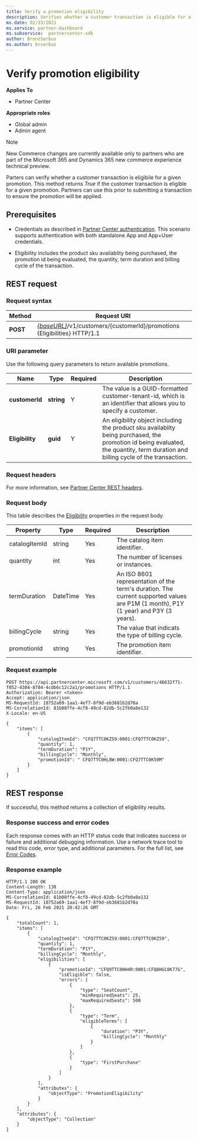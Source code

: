 ```yaml
---
title: Verify a promotion eligibility
description: Verifies whether a customer transaction is eligible for a given promotion.
ms.date: 02/23/2021
ms.service: partner-dashboard
ms.subservice:  partnercenter-sdk
author: BrentSerbus
ms.author: brserbus
---
```


# Verify promotion eligibility

**Applies To**

- Partner Center

**Appropriate roles**

- Global admin
- Admin agent

> [!Note] 
> New Commerce changes are currently available only to partners who are part of the Microsoft 365 and Dynamics 365 new commerce experience technical preview.

Parters can verify whether a customer transaction is eligibile for a given promotion. This method returns *True* if the customer transaction is eligible for a given promotion. Partners can use this prior to submitting a transaction to ensure the promotion will be applied.

## Prerequisites

- Credentials as described in [Partner Center authentication](partner-center-authentication.md). This scenario supports authentication with both standalone App and App+User credentials.

- Eligibility includes the product sku availablity being purchased, the promotion id being evaluated, the quantity, term duration and billing cycle of the transaction.

## REST request

### Request syntax

| Method   | Request URI                                                                                                                         |
|----------|-------------------------------------------------------------------------------------------------------------------------------------|
| **POST**  | [*{baseURL}*](partner-center-rest-urls.md)/v1/customers/{customerId}/promotions {Eligibilities} HTTP/1.1 |

### URI parameter

Use the following query parameters to return available promotions.

| Name                    | Type     | Required | Description                                       |
|-------------------------|----------|----------|---------------------------------------------------|
| **customerId**  | **string** | Y        | The value is a GUID-formatted customer-tenant-id, which is an identifier that allows you to specify a customer.          |
| **Eligibility** | **guid** | Y        | An eligibility object including the product sku availablity being purchased, the promotion id being evaluated, the quantity, term duration and billing cycle of the transaction.  |

### Request headers

For more information, see [Partner Center REST headers](headers.md).

### Request body

This table describes the [Eligibility](promotion-resources.md) properties in the request body.

| Property        | Type             | Required        | Description                                                                                               |
|-----------------|------------------|-----------------|-----------------------------------------------------------------------------------------------------------|
| catalogItemId   | string           | Yes             | The catalog item identifier.                         |
| quantity        | int | Yes        | The number of licenses or instances.                 |
| termDuration    | DateTime         | Yes             | An ISO 8601 representation of the term's duration. The current supported values are P1M (1 month), P1Y (1 year) and P3Y (3 years).   |
| billingCycle    | string | Yes     | The value that indicats the type of billing cycle.   |
| promotionId     | string           | Yes             | The promotion item identifier.                       | 

### Request example

```http
POST https://api.partnercenter.microsoft.com/v1/customers/46632f71-f052-4384-8f84-4cdb6c12c2a1/promotions HTTP/1.1
Authorization: Bearer <token>
Accept: application/json
MS-RequestId: 18752a69-1aa1-4ef7-8f9d-eb3681b2d70a
MS-CorrelationId: 81b08ffe-4cf8-49cd-82db-5c2fb0a8e132
X-Locale: en-US

{
    "items": [
        {
            "catalogItemId": "CFQ7TTC0KZ59:0001:CFQ7TTC0KZ59",
            "quantity": 1,
            "termDuration": "P1Y",
            "billingCycle": "Monthly",
            "promotionId": " CFQ7TTC0HL8W:0001:CFQ7TTC0K59M"
        }
    ]
}

```

## REST response

If successful, this method returns a collection of eligibility results.

### Response success and error codes

Each response comes with an HTTP status code that indicates success or failure and additional debugging information. Use a network trace tool to read this code, error type, and additional parameters. For the full list, see [Error Codes](error-codes.md).

### Response example

```http
HTTP/1.1 200 OK
Content-Length: 138
Content-Type: application/json
MS-CorrelationId: 81b08ffe-4cf8-49cd-82db-5c2fb0a8e132
MS-RequestId: 18752a69-1aa1-4ef7-8f9d-eb3681b2d70a
Date: Fri, 26 Feb 2021 20:42:26 GMT

{
    "totalCount": 1,
    "items": [
        {
            "catalogItemId": "CFQ7TTC0KZ59:0001:CFQ7TTC0KZ59",
            "quantity": 1,
            "termDuration": "P1Y",
            "billingCycle": "Monthly",
            "eligibilities": [
                {
                    "promotionId": "CFQ9TTC0HH4R:0001:CFQ8HGC0K77G",
                    "isEligible": false,
                    "errors": [
                        {
                            "type": "SeatCount",
                            "minRequiredSeats": 25,
                            "maxRequiredSeats": 500
                        },
                        {
                            "type": "Term",
                            "eligibleTerms": [
                                {
                                    "duration": "P3Y",
                                    "billingCycle": "Monthly"
                                }
                            ]
                        },
                        {
                            "type": "FirstPurchase"
                        }
                    ]
                }
            ],
            "attributes": {
                "objectType": "PromotionEligibility"
            }
        }
    ],
    "attributes": {
        "objectType": "Collection"
    }
}
```

